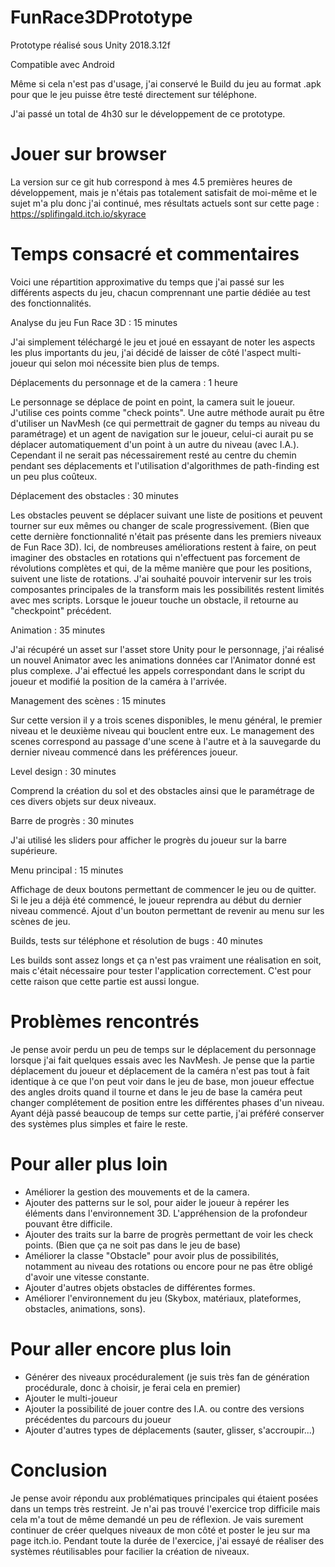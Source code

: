 # FunRace3DPrototype

Prototype réalisé sous Unity 2018.3.12f

Compatible avec Android

Même si cela n'est pas d'usage, j'ai conservé le Build du jeu au format .apk pour que le jeu puisse être testé directement sur téléphone.

J'ai passé un total de 4h30 sur le développement de ce prototype.

# Jouer sur browser

La version sur ce git hub correspond à mes 4.5 premières heures de développement, mais je n'étais pas totalement satisfait de moi-même et le sujet m'a plu donc j'ai continué, mes résultats actuels sont sur cette page : https://splifingald.itch.io/skyrace

# Temps consacré et commentaires

Voici une répartition approximative du temps que j'ai passé sur les différents aspects du jeu, chacun comprennant une partie dédiée au test des fonctionnalités.

Analyse du jeu Fun Race 3D : 15 minutes

J'ai simplement téléchargé le jeu et joué en essayant de noter les aspects les plus importants du jeu, j'ai décidé de laisser de côté l'aspect multi-joueur qui selon moi nécessite bien plus de temps.

Déplacements du personnage et de la camera : 1 heure

Le personnage se déplace de point en point, la camera suit le joueur. J'utilise ces points comme "check points".
Une autre méthode aurait pu être d'utiliser un NavMesh (ce qui permettrait de gagner du temps au niveau du paramétrage) et un agent de navigation sur le joueur, celui-ci aurait pu se déplacer automatiquement d'un point à un autre du niveau (avec I.A.). Cependant il ne serait pas nécessairement resté au centre du chemin pendant ses déplacements et l'utilisation d'algorithmes de path-finding est un peu plus coûteux.

Déplacement des obstacles : 30 minutes

Les obstacles peuvent se déplacer suivant une liste de positions et peuvent tourner sur eux mêmes ou changer de scale progressivement. (Bien que cette dernière fonctionnalité n'était pas présente dans les premiers niveaux de Fun Race 3D).
Ici, de nombreuses améliorations restent à faire, on peut imaginer des obstacles en rotations qui n'effectuent pas forcement de révolutions complètes et qui, de la même manière que pour les positions, suivent une liste de rotations.
J'ai souhaité pouvoir intervenir sur les trois composantes principales de la transform mais les possibilités restent limités avec mes scripts.
Lorsque le joueur touche un obstacle, il retourne au "checkpoint" précédent.

Animation : 35 minutes

J'ai récupéré un asset sur l'asset store Unity pour le personnage, j'ai réalisé un nouvel Animator avec les animations données car l'Animator donné est plus complexe. J'ai effectué les appels correspondant dans le script du joueur et modifié la position de la caméra à l'arrivée.

Management des scènes : 15 minutes

Sur cette version il y a trois scenes disponibles, le menu général, le premier niveau et le deuxième niveau qui bouclent entre eux. Le management des scenes correspond au passage d'une scene à l'autre et à la sauvegarde du dernier niveau commencé dans les préférences joueur.

Level design : 30 minutes

Comprend la création du sol et des obstacles ainsi que le paramétrage de ces divers objets sur deux niveaux.

Barre de progrès : 30 minutes

J'ai utilisé les sliders pour afficher le progrès du joueur sur la barre supérieure.

Menu principal : 15 minutes

Affichage de deux boutons permettant de commencer le jeu ou de quitter. Si le jeu a déjà été commencé, le joueur reprendra au début du dernier niveau commencé.
Ajout d'un bouton permettant de revenir au menu sur les scènes de jeu.

Builds, tests sur téléphone et résolution de bugs : 40 minutes

Les builds sont assez longs et ça n'est pas vraiment une réalisation en soit, mais c'était nécessaire pour tester l'application correctement. C'est pour cette raison que cette partie est aussi longue.

# Problèmes rencontrés

Je pense avoir perdu un peu de temps sur le déplacement du personnage lorsque j'ai fait quelques essais avec les NavMesh.
Je pense que la partie déplacement du joueur et déplacement de la caméra n'est pas tout à fait identique à ce que l'on peut voir dans le jeu de base, mon joueur effectue des angles droits quand il tourne et dans le jeu de base la caméra peut changer complétement de position entre les différentes phases d'un niveau. Ayant déjà passé beaucoup de temps sur cette partie, j'ai préféré conserver des systèmes plus simples et faire le reste.

# Pour aller plus loin

- Améliorer la gestion des mouvements et de la camera.
- Ajouter des patterns sur le sol, pour aider le joueur à repérer les éléments dans l'environnement 3D. L'appréhension de la profondeur pouvant être difficile.
- Ajouter des traits sur la barre de progrès permettant de voir les check points. (Bien que ça ne soit pas dans le jeu de base)
- Améliorer la classe "Obstacle" pour avoir plus de possibilités, notamment au niveau des rotations ou encore pour ne pas être obligé d'avoir une vitesse constante.
- Ajouter d'autres objets obstacles de différentes formes.
- Améliorer l'environnement du jeu (Skybox, matériaux, plateformes, obstacles, animations, sons).

# Pour aller encore plus loin
- Générer des niveaux procéduralement (je suis très fan de génération procédurale, donc à choisir, je ferai cela en premier)
- Ajouter le multi-joueur
- Ajouter la possibilité de jouer contre des I.A. ou contre des versions précédentes du parcours du joueur
- Ajouter d'autres types de déplacements (sauter, glisser, s'accroupir...)


# Conclusion
Je pense avoir répondu aux problématiques principales qui étaient posées dans un temps très restreint. Je n'ai pas trouvé l'exercice trop difficile mais cela m'a tout de même demandé un peu de réflexion. 
Je vais surement continuer de créer quelques niveaux de mon côté et poster le jeu sur ma page itch.io.
Pendant toute la durée de l'exercice, j'ai essayé de réaliser des systèmes réutilisables pour facilier la création de niveaux.
